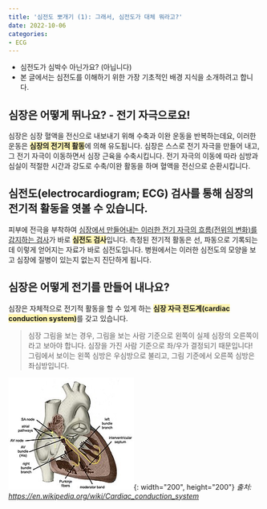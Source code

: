```yaml
---
title: '심전도 뽀개기 (1): 그래서, 심전도가 대체 뭐라고?'
date: 2022-10-06
categories:
- ECG
---
```


- 심전도가 심박수 아닌가요? (아닙니다)
- 본 글에서는 심전도를 이해하기 위한 가장 기초적인 배경 지식을 소개하려고 합니다.

<!-- more -->

## 심장은 어떻게 뛰나요? - 전기 자극으로요!
심장은 심장 혈액을 전신으로 내보내기 위해 수축과 이완 운동을 반복하는데요, 이러한 운동은 <strong><span style="background-color: #fff5b1">심장의 전기적 활동</span></strong>에 의해 유도됩니다. 심장은 스스로 전기 자극을 만들어 내고, 그 전기 자극이 이동하면서 심장 근육을 수축시킵니다. 전기 자극의 이동에 따라 심방과 심실이 적절한 시간과 강도로 수축/이완 활동을 하며 혈액을 전신으로 순환시킵니다.

## 심전도(electrocardiogram; ECG) 검사를 통해 심장의 전기적 활동을 엿볼 수 있습니다.
피부에 전극을 부착하여 <u>심장에서 만들어내는 이러한 전기 자극의 흐름(전위의 변화)를 감지하는 검사</u>가 바로 <strong><span style="background-color: #fff5b1">심전도 검사</span></strong>입니다. 측정된 전기적 활동은 선, 파동으로 기록되는데 이렇게 얻어지는 자료가 바로 심전도입니다. 병원에서는 이러한 심전도의 모양을 보고 심장에 질병이 있는지 없는지 진단하게 됩니다.

## 심장은 어떻게 전기를 만들어 내나요? 
심장은 자체적으로 전기적 활동을 할 수 있게 하는 <strong><span style="background-color: #fff5b1">심장 자극 전도계(cardiac conduction system)</span></strong>를 갖고 있습니다.

> 심장 그림을 보는 경우, 그림을 보는 사람 기준으로 왼쪽이 실제 심장의 오른쪽이라고 보아야 합니다. 심장을 가진 사람 기준으로 좌/우가 결정되기 때문입니다! 그림에서 보이는 왼쪽 심방은 우심방으로 불리고, 그림 기준에서 오른쪽 심방은 좌심방입니다. 

![](../assets/images/ecg1_ccs.jpeg){: width="200", height="200"}
*출처: https://en.wikipedia.org/wiki/Cardiac_conduction_system*